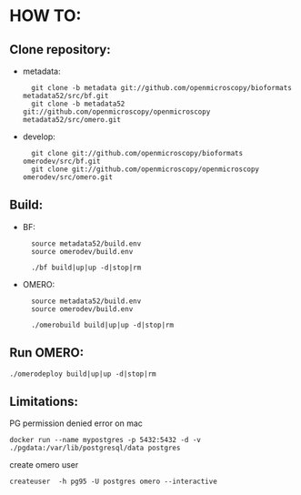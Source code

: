 HOW TO:
=======

Clone repository:
-----------------

- metadata:

        git clone -b metadata git://github.com/openmicroscopy/bioformats metadata52/src/bf.git
        git clone -b metadata52 git://github.com/openmicroscopy/openmicroscopy metadata52/src/omero.git

- develop:

        git clone git://github.com/openmicroscopy/bioformats omerodev/src/bf.git
        git clone git://github.com/openmicroscopy/openmicroscopy omerodev/src/omero.git

Build:
------

- BF:

        source metadata52/build.env
        source omerodev/build.env

        ./bf build|up|up -d|stop|rm

- OMERO:

        source metadata52/build.env
        source omerodev/build.env

        ./omerobuild build|up|up -d|stop|rm

Run OMERO:
----------

    ./omerodeploy build|up|up -d|stop|rm


Limitations:
------------

PG permission denied error on mac

    docker run --name mypostgres -p 5432:5432 -d -v ./pgdata:/var/lib/postgresql/data postgres

create omero user

    createuser  -h pg95 -U postgres omero --interactive
